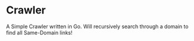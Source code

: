 # Crawler

A Simple Crawler written in Go. Will recursively search through a domain to find all Same-Domain links!
